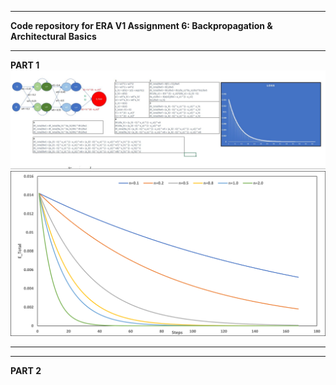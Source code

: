 -------------------------------------------------------

**Code repository for ERA V1 Assignment 6: Backpropagation & Architectural Basics**

-------------------------------------------------------

**PART 1**
![alt text](https://github.com/saurabhmangal/era1_s6/blob/master/s6_excel_ss_backpropogation.JPG)
<img src="https://github.com/saurabhmangal/era1_s6/blob/master/E_total_vs_Learning_rate.png" alt="alt text" width="600px">

-------------------------------------------------------
-------------------------------------------------------

**PART 2**
